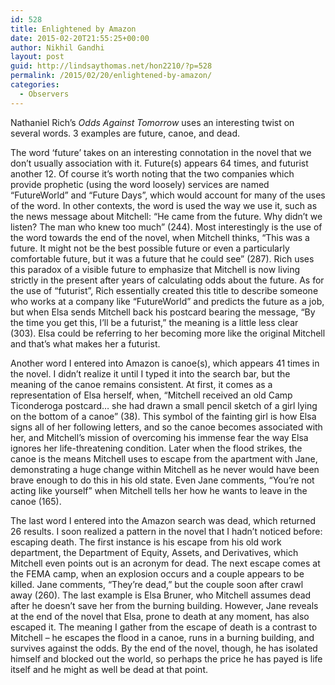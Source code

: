 ```yaml
---
id: 528
title: Enlightened by Amazon
date: 2015-02-20T21:55:25+00:00
author: Nikhil Gandhi
layout: post
guid: http://lindsaythomas.net/hon2210/?p=528
permalink: /2015/02/20/enlightened-by-amazon/
categories:
  - Observers
---
```

Nathaniel Rich&#8217;s _Odds Against Tomorrow_ uses an interesting twist on several words. 3 examples are future, canoe, and dead.

The word &#8216;future&#8217; takes on an interesting connotation in the novel that we don&#8217;t usually association with it. Future(s) appears 64 times, and futurist another 12. Of course it&#8217;s worth noting that the two companies which provide prophetic (using the word loosely) services are named &#8220;FutureWorld&#8221; and &#8220;Future Days&#8221;, which would account for many of the uses of the word. In other contexts, the word is used the way we use it, such as the news message about Mitchell: &#8220;He came from the future. Why didn&#8217;t we listen? The man who knew too much&#8221; (244). Most interestingly is the use of the word towards the end of the novel, when Mitchell thinks, &#8220;This was a future. It might not be the best possible future or even a particularly comfortable future, but it was a future that he could see&#8221; (287). Rich uses this paradox of a visible future to emphasize that Mitchell is now living strictly in the present after years of calculating odds about the future. As for the use of &#8220;futurist&#8221;, Rich essentially created this title to describe someone who works at a company like &#8220;FutureWorld&#8221; and predicts the future as a job, but when Elsa sends Mitchell back his postcard bearing the message, &#8220;By the time you get this, I&#8217;ll be a futurist,&#8221; the meaning is a little less clear (303). Elsa could be referring to her becoming more like the original Mitchell and that&#8217;s what makes her a futurist.

Another word I entered into Amazon is canoe(s), which appears 41 times in the novel. I didn&#8217;t realize it until I typed it into the search bar, but the meaning of the canoe remains consistent. At first, it comes as a representation of Elsa herself, when, &#8220;Mitchell received an old Camp Ticonderoga postcard&#8230; she had drawn a small pencil sketch of a girl lying on the bottom of a canoe&#8221; (38). This symbol of the fainting girl is how Elsa signs all of her following letters, and so the canoe becomes associated with her, and Mitchell&#8217;s mission of overcoming his immense fear the way Elsa ignores her life-threatening condition. Later when the flood strikes, the canoe is the means Mitchell uses to escape from the apartment with Jane, demonstrating a huge change within Mitchell as he never would have been brave enough to do this in his old state. Even Jane comments, &#8220;You&#8217;re not acting like yourself&#8221; when Mitchell tells her how he wants to leave in the canoe (165).

The last word I entered into the Amazon search was dead, which returned 26 results. I soon realized a pattern in the novel that I hadn&#8217;t noticed before: escaping death. The first instance is his escape from his old work department, the Department of Equity, Assets, and Derivatives, which Mitchell even points out is an acronym for dead. The next escape comes at the FEMA camp, when an explosion occurs and a couple appears to be killed. Jane comments, &#8220;They&#8217;re dead,&#8221; but the couple soon after crawl away (260). The last example is Elsa Bruner, who Mitchell assumes dead after he doesn&#8217;t save her from the burning building. However, Jane reveals at the end of the novel that Elsa, prone to death at any moment, has also escaped it. The meaning I gather from the escape of death is a contrast to Mitchell &#8211; he escapes the flood in a canoe, runs in a burning building, and survives against the odds. By the end of the novel, though, he has isolated himself and blocked out the world, so perhaps the price he has payed is life itself and he might as well be dead at that point.